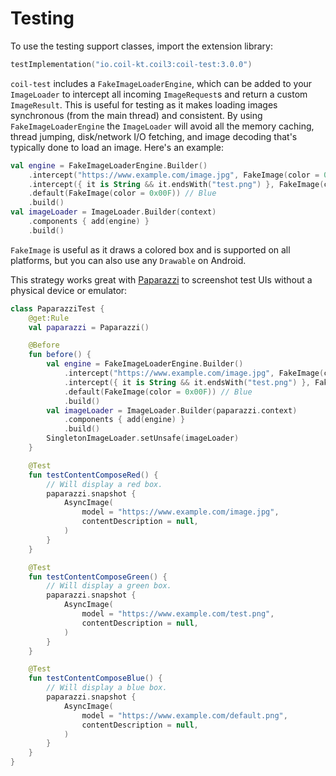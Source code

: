 # Testing

To use the testing support classes, import the extension library:

```kotlin
testImplementation("io.coil-kt.coil3:coil-test:3.0.0")
```

`coil-test` includes a `FakeImageLoaderEngine`, which can be added to your `ImageLoader` to intercept all incoming `ImageRequest`s and return a custom `ImageResult`. This is useful for testing as it makes loading images synchronous (from the main thread) and consistent. By using `FakeImageLoaderEngine` the `ImageLoader` will avoid all the memory caching, thread jumping, disk/network I/O fetching, and image decoding that's typically done to load an image. Here's an example:

```kotlin
val engine = FakeImageLoaderEngine.Builder()
    .intercept("https://www.example.com/image.jpg", FakeImage(color = 0xF00)) // Red
    .intercept({ it is String && it.endsWith("test.png") }, FakeImage(color = 0x0F0)) // Green
    .default(FakeImage(color = 0x00F)) // Blue
    .build()
val imageLoader = ImageLoader.Builder(context)
    .components { add(engine) }
    .build()
```

`FakeImage` is useful as it draws a colored box and is supported on all platforms, but you can also use any `Drawable` on Android.

This strategy works great with [Paparazzi](https://github.com/cashapp/paparazzi) to screenshot test UIs without a physical device or emulator:

```kotlin
class PaparazziTest {
    @get:Rule
    val paparazzi = Paparazzi()

    @Before
    fun before() {
        val engine = FakeImageLoaderEngine.Builder()
            .intercept("https://www.example.com/image.jpg", FakeImage(color = 0xF00)) // Red
            .intercept({ it is String && it.endsWith("test.png") }, FakeImage(color = 0x0F0)) // Green
            .default(FakeImage(color = 0x00F)) // Blue
            .build()
        val imageLoader = ImageLoader.Builder(paparazzi.context)
            .components { add(engine) }
            .build()
        SingletonImageLoader.setUnsafe(imageLoader)
    }

    @Test
    fun testContentComposeRed() {
        // Will display a red box.
        paparazzi.snapshot {
            AsyncImage(
                model = "https://www.example.com/image.jpg",
                contentDescription = null,
            )
        }
    }

    @Test
    fun testContentComposeGreen() {
        // Will display a green box.
        paparazzi.snapshot {
            AsyncImage(
                model = "https://www.example.com/test.png",
                contentDescription = null,
            )
        }
    }

    @Test
    fun testContentComposeBlue() {
        // Will display a blue box.
        paparazzi.snapshot {
            AsyncImage(
                model = "https://www.example.com/default.png",
                contentDescription = null,
            )
        }
    }
}
```
